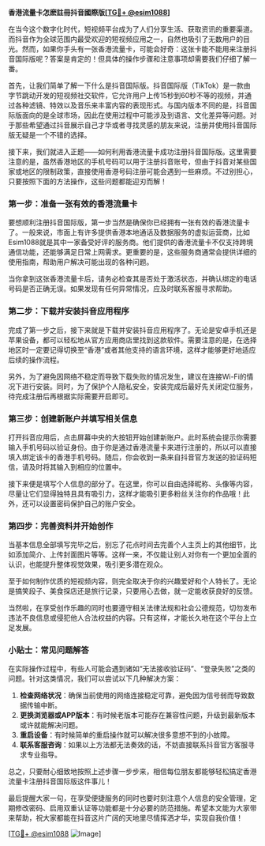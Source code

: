 **香港流量卡怎麽註冊抖音國際版[[TG💪+ @esim1088](https://t.me/s/esim1088)]**

在当今这个数字化时代，短视频平台成为了人们分享生活、获取资讯的重要渠道。而抖音作为全球范围内最受欢迎的短视频应用之一，自然也吸引了无数用户的目光。然而，如果你手头有一张香港流量卡，可能会好奇：这张卡能不能用来注册抖音国际版呢？答案是肯定的！但具体的操作步骤和注意事项却需要我们仔细了解一番。

首先，让我们简单了解一下什么是抖音国际版。抖音国际版（TikTok）是一款由字节跳动开发的短视频社交软件，它允许用户上传15秒到60秒不等的视频，并通过各种滤镜、特效以及音乐来丰富内容的表现形式。与国内版本不同的是，抖音国际版面向的是全球市场，因此在使用过程中可能涉及到语言、文化差异等问题。对于那些希望通过抖音展示自己才华或者寻找灵感的朋友来说，注册并使用抖音国际版无疑是一个不错的选择。

接下来，我们就进入正题——如何利用香港流量卡成功注册抖音国际版。这里需要注意的是，虽然香港地区的手机号码可以用于注册抖音账号，但由于抖音对某些国家或地区的限制政策，直接使用香港号码注册可能会遇到一些麻烦。不过别担心，只要按照下面的方法操作，这些问题都能迎刃而解！

### 第一步：准备一张有效的香港流量卡

要想顺利注册抖音国际版，第一步当然是确保你已经拥有一张有效的香港流量卡了。一般来说，市面上有许多提供香港本地通话及数据服务的虚拟运营商，比如Esim1088就是其中一家备受好评的服务商。他们提供的香港流量卡不仅支持跨境通信功能，还能够满足日常上网需求。更重要的是，这些服务商通常会提供详细的使用指南，帮助用户解决可能出现的各种问题。

当你拿到这张香港流量卡后，请务必检查其是否处于激活状态，并确认绑定的电话号码是否正确无误。如果发现有任何异常情况，应及时联系客服寻求帮助。

### 第二步：下载并安装抖音应用程序

完成了第一步之后，接下来就是下载并安装抖音应用程序了。无论是安卓手机还是苹果设备，都可以轻松地从官方应用商店里找到这款软件。需要注意的是，在选择地区时一定要记得切换至“香港”或者其他支持的语言环境，这样才能够更好地适应后续的操作流程。

另外，为了避免因网络不稳定而导致下载失败的情况发生，建议在连接Wi-Fi的情况下进行安装。同时，为了保护个人隐私安全，安装完成后最好先关闭定位服务，待完成注册后再根据实际需要开启即可。

### 第三步：创建新账户并填写相关信息

打开抖音应用后，点击屏幕中央的大按钮开始创建新账户。此时系统会提示你需要输入手机号码以验证身份。由于你是通过香港流量卡来进行注册的，所以可以直接填入绑定该卡的香港手机号码。随后，你会收到一条来自抖音官方发送的验证码短信，请及时将其输入到相应的位置中。

接下来便是填写个人信息的部分了。在这里，你可以自由选择昵称、头像等内容，尽量让它们显得独特且具有吸引力，这样才能吸引更多粉丝关注你的作品哦！此外，还可以设置密码保护自己的账户安全。

### 第四步：完善资料并开始创作

当基本信息全部填写完毕之后，别忘了花点时间去完善个人主页上的其他细节，比如添加简介、上传封面图片等等。这样一来，不仅能让别人对你有一个更加全面的认识，也能提升整体视觉效果，吸引更多潜在观众。

至于如何制作优质的短视频内容，则完全取决于你的兴趣爱好和个人特长了。无论是搞笑段子、美食探店还是旅行记录，只要用心去做，就一定能收获良好的反馈。

当然啦，在享受创作乐趣的同时也要遵守相关法律法规和社会公德规范，切勿发布违法不良信息或侵犯他人合法权益的内容。只有这样，才能长久地在这个平台上立足发展。

### 小贴士：常见问题解答

在实际操作过程中，有些人可能会遇到诸如“无法接收验证码”、“登录失败”之类的问题。针对这类情况，我们可以尝试以下几种解决方案：

1. **检查网络状况**：确保当前使用的网络连接稳定可靠，避免因为信号弱而导致数据传输中断。
2. **更换浏览器或APP版本**：有时候老版本可能存在兼容性问题，升级到最新版本或许就能解决问题。
3. **重启设备**：有时候简单的重启操作就可以解决很多意想不到的小故障。
4. **联系客服咨询**：如果以上方法都无法奏效的话，不妨直接联系抖音官方客服寻求专业指导。

总之，只要耐心细致地按照上述步骤一步步来，相信每位朋友都能够轻松搞定香港流量卡注册抖音国际版这件事儿！

最后提醒大家一句，在享受便捷服务的同时也要时刻注意个人信息的安全管理，定期修改密码、启用双重认证等功能都是十分必要的防范措施。希望本文能为大家带来帮助，祝大家都能在抖音这片广阔的天地里尽情挥洒才华，实现自我价值！

[[TG💪+ @esim1088](https://t.me/s/esim1088) ![Image](https://i.postimg.cc/4NQfJmqS/Snipaste-2025-05-13-00-14-12.png)]